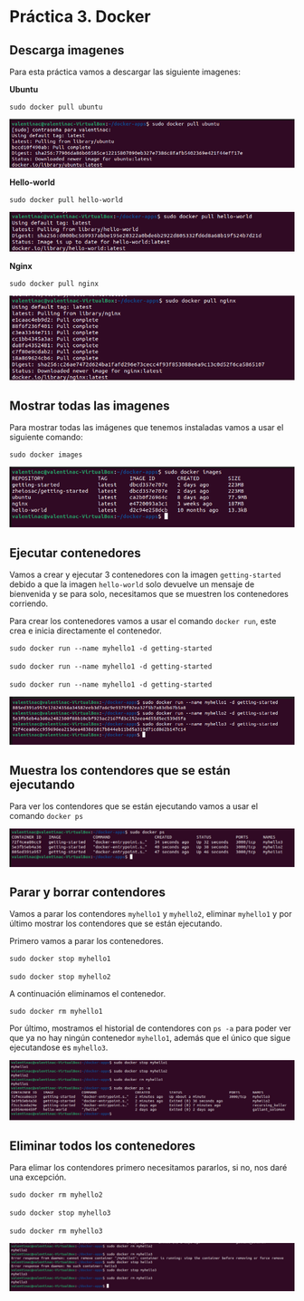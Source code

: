 # Práctica 3. Docker

## Descarga imagenes

Para esta práctica vamos a descargar las siguiente imagenes:

**Ubuntu**

```
sudo docker pull ubuntu
```

![Pull ubuntu image](./img/pull_ubuntu.png)

**Hello-world**

```
sudo docker pull hello-world
```

![Pull hello-world image](./img/pull_hello_world.png)

**Nginx**

```
sudo docker pull nginx
```
![Pull nginx image](./img/pull_nginx.png)


## Mostrar todas las imagenes

Para mostrar todas las imágenes que tenemos instaladas vamos a usar el siguiente comando:

```
sudo docker images
```

![Mostrar todas las images](./img/show_images.png)


## Ejecutar contenedores

Vamos a crear y ejecutar 3 contenedores con la imagen `getting-started` debido a que la imagen `hello-world` solo devuelve un mensaje de bienvenida y se para solo, necesitamos que se muestren los contenedores corriendo.

Para crear los contenedores vamos a usar el comando `docker run`, este crea e inicia directamente el contenedor.

```
sudo docker run --name myhello1 -d getting-started

sudo docker run --name myhello1 -d getting-started

sudo docker run --name myhello1 -d getting-started
```

![Crear los 3 contenedores con el comando docker run](./img/create_containers.png)


## Muestra los contendores que se están ejecutando

Para ver los contendores que se están ejecutando vamos a usar el comando `docker ps`

![Los contendores que se están ejecutando](./img/containers_ps.png)


## Parar y borrar contendores

Vamos a parar los contendores `myhello1` y `myhello2`, eliminar `myhello1` y por último mostrar los contendores que se están ejecutando.

Primero vamos a parar los contenedores.

```
sudo docker stop myhello1

sudo docker stop myhello2
```

A continuación eliminamos el contenedor.

```
sudo docker rm myhello1
```

Por último, mostramos el historial de contendores con `ps -a` para poder ver que ya no hay ningún contenedor `myhello1`, además que el único que sigue ejecutandose es `myhello3`.

![Resultado de los comandos anteriores](./img/stop_remove_show_containers.png)


## Eliminar todos los contenedores

Para elimar los contendores primero necesitamos pararlos, si no, nos daré una excepción.

```
sudo docker rm myhello2

sudo docker stop myhello3

sudo docker rm myhello3
```

![Resultado de los comandos anteriores](./img/remove_all_containers.png)